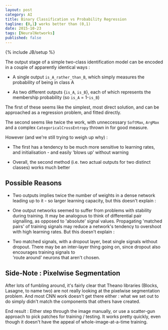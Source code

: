 ```yaml
---
layout: post
category: AI
title: Binary Classification vs Probability Regression
tagline: {0,1} works better than (0,1)
date: 2015-10-23
tags: [NeuralNetworks]
published: false
---
```

{% include JB/setup %}

The output stage of a simple two-class identification model can be 
encoded in a couple of apparently identical ways : 

*  A single output ```is_A_rather_than_B```, which simply measures the probability of 
   being in class A

*  As two different outputs {```is_A```, ```is_B```}, each of which represents
   the membership probability (so ```is_A``` = 1-```is_B```)
   
   
The first of these seems like the simplest, most direct solution, and 
can be approached as a regression problem, and fitted directly.

The second seems like twice the work, with unneccessary ```SoftMax```, ```ArgMax```
and a complex ```CategoricalCrossEntropy``` thrown in for good measure.

However (and we're still trying to weigh up why) :

*  The first has a tendency to be much more sensitive to learning rates, and 
   initialisation - and easily 'blows up' without warning

*  Overall, the second method (i.e. two actual outputs for two distinct classes) works much better


Possible Reasons
---------------------------

*  Two outputs implies twice the number of weights in a dense network leading up to it - 
   so larger learning capacity, but this doesn't explain :
   
*  One output networks seemed to suffer from problems with stability during training.  It may be 
   analogous  to think of differential pair signalling, as opposed to 'absolute' 
   signal values.  Propagating 'matched pairs' of training signals may reduce a network's
   tendency to overshoot with high learning rates.  But this doesn't explain :
   
*  Two matched signals, with a dropout layer, beat single signals without dropout.  There 
   may be an inter-layer thing going on, since dropout also encourages training signals to  
   'route around' neurons that aren't chosen.
   

Side-Note : Pixelwise Segmentation
-------------------------------------------

After lots of fumbling around, it's fairly clear that Theano libraries (Blocks, Lasagne, to name two)
are not really looking at the pixelwise segmentation problem.  And most CNN work doesn't
get there either : what we set out to do simply didn't match the components that others have created.

End result : Either step through the image manually, or use a scatter-gun approach to pick 
patches for training / testing.  It works pretty quickly, even though it doesn't have the appeal of
whole-image-at-a-time training.


